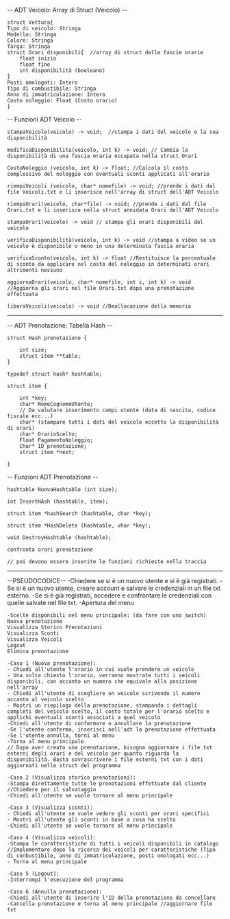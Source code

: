 -- ADT Veicolo: Array di Struct (Veicolo) --
	
	struct Vettura{
	Tipo di veicolo: Stringa
	Modello: Stringa
	Colore: Stringa
	Targa: Stringa
	struct Orari disponibili{  //array di struct delle fascie orarie
		float inizio
		float fine
		int disponibilità (booleano)
	}  
	Posti omologati: Intero
	Tipo di combustibile: Stringa
	Anno di immatricolazione: Intero
	Costo noleggio: Float (Costo orario)
	}

-- Funzioni ADT Veicolo --
	
	stampaVeicolo(veicolo) -> void;  //stampa i dati del veicolo e la sua disponibilità

	modificaDisponibilita(veicolo, int k) -> void; // Cambia la disponibilità di una fascia oraria occupata nella struct Orari

	CostoNoleggio (veicolo, int k) -> float; //Calcola il costo complessivo del noleggio con eventuali sconti applicati all'orario

	riempiVeicoli (veicolo, char* nomefile) -> void; //prende i dati dal file Veicoli.txt e li inserisce nell'array di struct dell'ADT Veicolo

	riempiOrari(veicolo, char*file) -> void; //prende i dati dal file Orari.txt e li inserisce nella struct annidata Orari dell'ADT Veicolo
	
	stampaOrari(veicolo) -> void // stampa gli orari disponibili del veicolo

	verificaDisponibilità(veicolo, int k) -> void //stampa a video se un veicolo è disponibile o meno in una determinata fascia oraria

	verificaSconto(veicolo, int k) -> float //Restituisce la percentuale di sconto da applicare nel costo del noleggio in determinati orari altrimenti nessuno

	aggiornaOrari(veicolo, char* nomefile, int i, int k) -> void //Aggiorna gli orari nel file Orari.txt dopo una prenotazione effettuata

	liberaVeicoli(veicolo) -> void //Deallocazione della memoria

---------------------------------------------------------------------------------------------------------------------------------------------

 -- ADT Prenotazione: Tabella Hash  --
	
	struct Hash prenotazione {

		int size;
		struct item **table;
	}

	typedef struct hash* hashtable;

	struct item {

		int *key;
		char* NomeCognomeUtente;
		// Da valutare inserimento campi utente (data di nascita, codice fiscale ecc...)
		char* (stampare tutti i dati del veicolo eccetto la disponibilità di orari)
		char* OrarioScelto;
		Float PagamentoNoleggio;
		Char* ID prenotazione;
		struct item *next;

	}

-- Funzioni ADT Prenotazione --

	hashtable NuovaHashtable (int size);

	int InsertHAsh (hashtable, item);

	struct item *hashSearch (hashtable, char *key);

	struct item *HashDelete (hashtable, vhar *key);

	void DestroyHashtable (hashtable);

	confronta orari prenotazione

	// poi devono essere inserite le funzioni richieste nella traccia

---------------------------------------------------------------------------------------------------------------------------------------------

--PSEUDOCODICE--
	-Chiedere se si è un nuovo utente e si è già registrati.
	-Se si è un nuovo utente, creare account e salvare le credenziali in un file txt esterno.
	-Se si è già registrati, accedere e confrontare le credenziali con quelle salvate nel file txt.
	-Apertura del menu

	-Scelte disponibili nel menu principale: (da fare con uno switch)
	Nuova prenotazione
	Visualizza Storico Prenotazioni 
	Visualizza Sconti
	Visualizza Veicoli
	Logout
	Elimina prenotazione

	-Caso 1 (Nuova prenotazione): 
	- Chiedi all'utente l'orario in cui vuole prendere un veicolo
	- Una volta chiesto l'orario, verranno mostrate tutti i veicoli disponibili, con accanto un numero che equivale alla posizione nell'array
	- Chiedi all'utente di scegliere un veicolo scrivendo il numero accanto al veicolo scelto
	- Mostri un riepilogo della prenotazione, stampando i dettagli completi del veicolo scelto, il costo totale per l'orario scelto e applichi eventuali sconti associati a quel veicolo
	-Chiedi all'utente di confermare o annullare la prenotazione
	-Se l'utente conferma, inserisci nell'adt la prenotazione effettuata
	-Se l'utente annulla, torni al menu
	-Torna al menu principale
	// Dopo aver creato una prenotazione, bisogna aggiornare i file txt esterni degli orari e del veicolo per quanto riguarda la disponibilità. Basta sovrascrivere i file esterni txt con i dati aggiornati nelle struct del programma

	-Caso 2 (Visualizza storico prenotazioni):
	-Stampa direttamente tutte le prenotazioni effettuate dal cliente //Chiedere per il salvataggio
	-Chiedi all'utente se vuole tornare al menu principale

	-Caso 3 (Visualizza sconti): 
	- Chiedi all'utente se vuole vedere gli sconti per orari specifici
	- Mostri all'utente gli sconti in base a cosa ha scelto
	-Chiedi all'utente se vuole tornare al menu principale

	-Caso 4 (Visualizza veicoli): 
	-Stampa le caratteristiche di tutti i veicoli disponibili in catalogo //Implementare dopo la ricerca dei veicoli per caratteristiche (Tipo di conbustibile, anno di immatricolazione, posti omologati ecc...)
	- Torna al menu principale

	-Caso 5 (Logout): 
	-Interrompi l'esecuzione del programma

	-Caso 6 (Annulla prenotazione):
	-Chiedi all'utente di inserire l'ID della prenotazione da concellare
	-Cancella prenotazione e torna al menu principale //aggiornare file txt